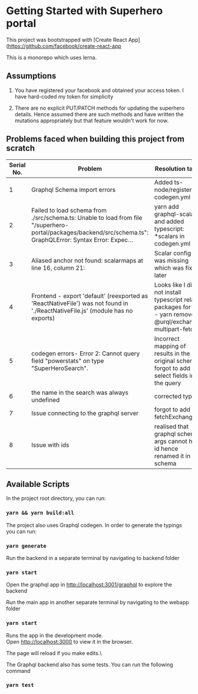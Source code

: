 # Getting Started with Superhero portal

This project was bootstrapped with [Create React App](https://github.com/facebook/create-react-app

This is a monorepo which uses lerna.

## Assumptions 

1. You have registered your facebook and obtained your access token. I have hard-coded my token for simplicity

2. There are no explicit PUT/PATCH methods for updating the superhero details. Hence assumed there are such methods and have written the mutations appropriately but that feature wouldn't work for now.

## Problems faced when building this project from scratch
|Serial No.|Problem | Resolution taken
|-----------|-----------|----------------
|1 | Graphql Schema import errors |Added ts-node/register in codegen.yml
|2 |Failed to load schema from ./src/schema.ts:  Unable to load from file "/superhero-portal/packages/backend/src/schema.ts": GraphQLError: Syntax Error: Expec…| yarn add graphql-scalars and added typescript: *scalars in codegen.yml
|3 |Aliased anchor not found: scalarmaps at line 16, column 21: | Scalar config was missing which was fixed later
|4|Frontend - export 'default' (reexported as 'ReactNativeFile') was not found in './ReactNativeFile.js' (module has no exports)| Looks like I did not install typescript related packages for urql - yarn remove @urql/exchange-multipart-fetch
|5| codegen errors-    Error 2: Cannot query field "powerstats" on type "SuperHeroSearch".|Incorrect mapping of results in the original schema- forgot to add select fields in the query
|6| the name in the search was always undefined| corrected typings
|7| Issue connecting to the graphql server |  forgot to add fetchExchange
|8| Issue with ids| realised that graphql schema args cannot have id hence renamed it in the schema



## Available Scripts

In the project root directory, you can run:

### `yarn && yarn build:all`

The project also uses Graphql codegen. In order to generate the typings you can run:
### `yarn generate`

Run the backend in a separate terminal by navigating to backend folder
### `yarn start`

Open the graphql app in [http://localhost:3001/graphql](http://localhost:3001/graphql) to explore the backend

Run the main app in another separate terminal by navigating to the webapp folder
### `yarn start`
Runs the app in the development mode.\
Open [http://localhost:3000](http://localhost:3000) to view it in the browser.

The page will reload if you make edits.\

The Graphql backend also has some tests. You can run the following command
### `yarn test`



